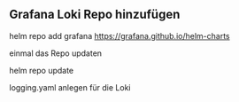 ## Grafana Loki Repo hinzufügen

helm repo add grafana https://grafana.github.io/helm-charts

einmal das Repo updaten

helm repo update

logging.yaml anlegen für die Loki 
